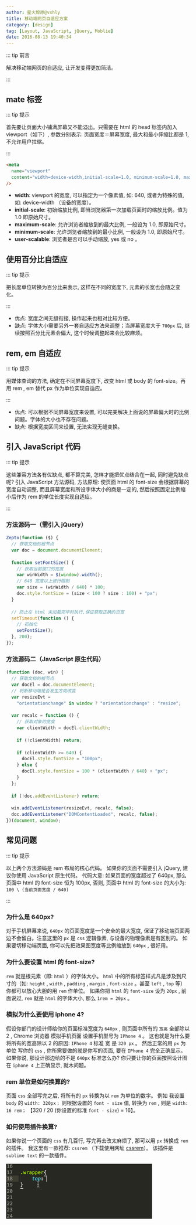 ```yaml
---
author: 星火燎原@vxhly
title: 移动端网页自适应方案
category: [design]
tag: [Layout, JavaScript, jQuery, Moblie]
date: 2016-08-13 19:40:34
---
```


::: tip 前言

解决移动端网页的自适应, 让开发变得更加简洁。

:::

<!-- more -->

## mate 标签

::: tip 提示

首先要让页面大小铺满屏幕又不能溢出。只需要在 html 的 head 标签内加入 viewport（如下）, 参数分别表示: 页面宽度＝屏幕宽度, 最大和最小伸缩比都是 1, 不允许用户拉缩。

:::

```html
<meta
  name="viewport"
  content="width=device-width,initial-scale=1.0, minimum-scale=1.0, maximum-scale=1.0, user-scalable=no"
/>
```

- **width**: viewport 的宽度, 可以指定为一个像素值, 如: 640, 或者为特殊的值, 如: device-width （设备的宽度）。
- **initial-scale**: 初始缩放比例, 即当浏览器第一次加载页面时的缩放比例。值为 1.0 即原始尺寸。
- **maximum-scale**: 允许浏览者缩放到的最大比例, 一般设为 1.0, 即原始尺寸。
- **minimum-scale**: 允许浏览者缩放到的最小比例, 一般设为 1.0, 即原始尺寸。
- **user-scalable**: 浏览者是否可以手动缩放, yes 或 no 。

## 使用百分比自适应

::: tip 提示

把长度单位转换为百分比来表示, 这样在不同的宽度下, 元素的长宽也会随之变化。

:::

- 优点: 宽度之间无缝衔接, 操作起来也相对比较方便。
- 缺点: 字体大小需要另外一套自适应方法来调整；当屏幕宽度大于 `700px` 后, 继续按照百分比元素会偏大, 这个时候调整起来会比较麻烦。

## rem, em 自适应

::: tip 提示

用媒体查询的方法, 确定在不同屏幕宽度下, 改变 html 或 body 的 font-size。再用 rem , em 替代 px 作为单位实现自适应。

:::

- 优点: 可以根据不同屏幕宽度来设置, 可以完美解决上面说的屏幕偏大时的比例问题。字体的大小也不存在问题。
- 缺点: 根据宽度区间来设置, 无法实现无缝变换。

## 引入 JavaScript 代码

::: tip 提示

这些兼容方法各有优缺点, 都不算完美, 怎样才能把优点结合在一起, 同时避免缺点呢? 引入 JavaScript 方法源码, 方法原理: 使页面 html 的 font-size 会根据屏幕的宽度自动调整, 而且屏幕宽度和所设字体大小的商是一定的, 然后按照固定比例缩小后作为 rem 的单位长度实现自适应。

:::

### 方法源码一（需引入 jQuery）

```js
Zepto(function ($) {
  // 获取文档的根节点
  var doc = document.documentElement;

  function setFontSize() {
    // 获取当前窗口的宽度
    var winWidth = $(window).width();
    // 640 宽度以上进行限制
    var size = (winWidth / 640) * 100;
    doc.style.fontSize = (size < 100 ? size : 100) + "px";
  }

  // 防止在 html 未加载完毕时执行,保证获取正确的页宽
  setTimeout(function () {
    // 初始化
    setFontSize();
  }, 200);
});
```

### 方法源码二（JavaScript 原生代码）

```js
(function (doc, win) {
  // 获取文档的根节点
  var docEl = doc.documentElement;
  // 判断移动端是否发生方向改变
  var resizeEvt =
    "orientationchange" in window ? "orientationchange" : "resize";

  var recalc = function () {
    // 获取对象的宽度
    var clientWidth = docEl.clientWidth;

    if (!clientWidth) return;

    if (clientWidth >= 640) {
      docEl.style.fontSize = "100px";
    } else {
      docEl.style.fontSize = 100 * (clientWidth / 640) + "px";
    }
  };

  if (!doc.addEventListener) return;

  win.addEventListener(resizeEvt, recalc, false);
  doc.addEventListener("DOMContentLoaded", recalc, false);
})(document, window);
```

## 常见问题

::: tip 提示

以上两个方法源码是 rem 布局的核心代码。 如果你的页面不需要引入 jQuery, 建议你使用 JavaScript 原生代码。 代码大意: 如果页面的宽度超过了 640px, 那么页面中 html 的 font-size 恒为 100px, 否则, 页面中 html 的 font-size 的大小为: `100 \ (当前页面宽度 / 640)`

:::

### 为什么是 640px?

对于手机屏幕来说, `640px` 的页面宽度是一个安全的最大宽度, 保证了移动端页面两边不会留白。注意这里的 `px` 是 `css` 逻辑像素, 与设备的物理像素是有区别的。 如果要切移动端页面, 你可以先把效果图宽度等比例缩放到 `640px` , 很好用。

### 为什么要设置 html 的 font-size?

`rem` 就是根元素（即: `html` ）的字体大小。 `html` 中的所有标签样式凡是涉及到尺寸的（如: `height` , `width` , `padding` , `margin` , `font-size` 。甚至 `left` , `top` 等）你都可以放心大胆的用 `rem` 作单位。 如果你把 `html` 的 `font-size` 设为 `20px` , 前面说过, `rem` 就是 `html` 的字体大小, 那么 `1rem = 20px` 。

### 模拟为什么要使用 iphone 4?

假设你部门的设计师给你的页面标准宽度为 `640px` , 则页面中所有的 `宽高` 全部除以 2 , Chrome 浏览器 模拟手机页面 设置手机型号为 `IPhone 4` 。 这也就是为什么要将所有的宽高除以 2 的原因: `IPhone 4` 标准 宽 是 `320 px` 。 然后正常的用 `px` 为单位 写你的 `css` , 你所需要做的就是你写的页面, 要在 `IPhone 4` 完全正确显示。 如果你说, 那设计那边给的不是 `640px` 标准怎么办? 你只要让你的页面按照设计图在 `iphone 4` 上正确显示, 就木问题。

### rem 单位是如何换算的?

页面 `css` 全部写完之后, 将所有的 `px` 转换为以 `rem` 为单位的数字。 例如 我设置 `body` 的 `width: 320px；` 则根据设置的 `font - size` 值, 转换为 `rem` , 则是 `width: 16 rem；` 【320 / 20 (你设置的标准 `font - size`) = 16】。

### 如何使用插件换算?

如果你说一个页面的 `css` 有几百行, 写完再去改太麻烦了, 那可以用 `px` 转换成 `rem` 的插件。 我这里有一款推荐: `cssrem` （下载使用网址 [cssrem](http://github.com/flashlizi/cssrem)）。 该插件是 `sublime text` 的一款插件。<br>

![cssrem](/assets/layout-moblie.gif)
